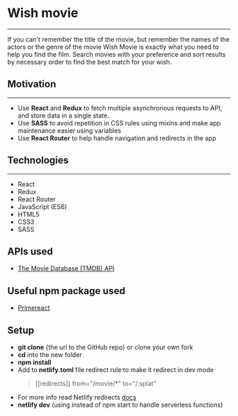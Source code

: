 # Wish movie
***
If you can't remember the title of the movie, but remember the names of the actors or the genre of the movie 
Wish Movie is exactly what you need to help you find the film. 
Search movies with your preference and sort results by necessary order to find the best match for your wish.
## Motivation
***
* Use **React** and **Redux** to fetch multiple asynchronous requests to API, and store data in a single state.
* Use **SASS** to avoid repetition in CSS rules using mixins and make app maintenance easier using variables
* Use **React Router** to help handle navigation and redirects in the app
## Technologies
***
* React
* Redux
* React Router
* JavaScript (ES6)
* HTML5
* CSS3
* SASS
## APIs used
* [The Movie Database (TMDB) API](https://developer.themoviedb.org/docs)
## Useful npm package used
* [Primereact](https://primereact.org/)
## Setup
* **git clone** {the url to the GitHub repo} or clone your own fork
* **cd** into the new folder
* **npm install**
* Add to **netlify.toml** file redirect rule to make it redirect in dev mode
    > [[redirects]]
        from="/movie/*"
        to="/:splat"
* For more info read Netlify redirects [docs](https://docs.netlify.com/routing/redirects/)
* **netlify dev** (using instead of npm start to handle serverless functions)